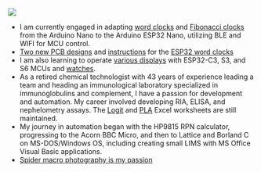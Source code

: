  <img src="https://github.com/ednieuw/ednieuw/assets/12166816/5a09e537-f728-4b32-af13-b721a99f6b3d">
 
* I am currently engaged in adapting [word clocks](https://github.com/ednieuw/WordclockSelector) and [Fibonacci clocks](https://github.com/ednieuw/Fibonacci-ESP32-C3-S3-Clock) from the Arduino Nano to the Arduino ESP32 Nano, utilizing BLE and WIFI for MCU control.
* [Two new PCB designs](https://github.com/ednieuw/NanoESP32PCB) and [instructions](https://github.com/ednieuw/NanoESP32-BW-RGBW-clock/tree/main) for the [ESP32 word clocks](https://github.com/ednieuw/Arduino-ESP32-Nano-Wordclock)
* I am also learning to operate [various displays](https://github.com/ednieuw/ESP32-C3-Clock-and-more) with ESP32-C3, S3, and S6 MCUs and [watches](https://github.com/ednieuw/Lilygo-T-Watch-2020).
* As a retired chemical technologist with 43 years of experience leading a team and heading an immunological laboratory specialized in immunoglobulins and complement, I have a passion for development and automation. My career involved developing RIA, ELISA, and nephelometry assays. The [Logit](https://github.com/ednieuw/ELISA-logit-regression) and [PLA](https://github.com/ednieuw/PLA_tredecim) Excel worksheets are still maintained.<br>
* My journey in automation began with the HP9815 RPN calculator, progressing to the Acorn BBC Micro, and then to Lattice and Borland C on MS-DOS/Windows OS, including creating small LIMS with MS Office Visual Basic applications.
* [Spider macro photography is my passion](https://ednieuw.nl)
